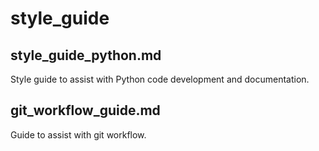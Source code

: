 # style_guide

## style_guide_python.md
Style guide to assist with Python code development   and documentation.

## git_workflow_guide.md
Guide to assist with git workflow.
